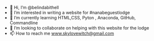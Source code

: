 - 👋 Hi, I’m @belindabithell
- 👀 I’m interested in writing a website for #nanabeguestlodge
- 🌱 I’m currently learning HTML,CSS, Pyton , Anaconda, GitHub, Commandline
- 💞️ I’m looking to collaborate on helping with this website for the lodge
- 📫 How to reach me www.skylovewitch@gmail.com

<!---
belindabithell/belindabithell is a ✨ special ✨ repository because its `README.md` (this file) appears on your GitHub profile.
You can click the Preview link to take a look at your changes.
--->
